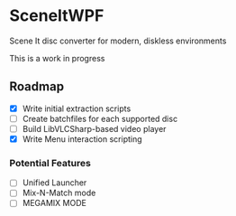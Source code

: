 # SceneItWPF
Scene It disc converter for modern, diskless environments

This is a work in progress

## Roadmap
- [x] Write initial extraction scripts
- [ ] Create batchfiles for each supported disc
- [ ] Build LibVLCSharp-based video player
- [x] Write Menu interaction scripting
### Potential Features
- [ ] Unified Launcher
- [ ] Mix-N-Match mode
- [ ] MEGAMIX MODE
